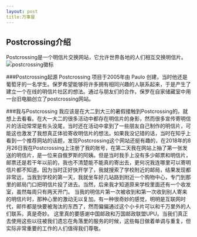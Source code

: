 ```yaml
---
layout: post
title:万事屋
---
```


## Postcrossing介绍
Postcrossing是一个明信片交换网站，它允许世界各地的人们相互交换明信片。
![postcrossing徽标](https://static1.postcrossing.com/images/logos/logo-412x54.png)

###Postcrossing起源
Postcrossing 项目于2005年由 Paulo 创建，当时他还是葡萄牙的一名学生。保罗希望能够将许多拥有相同兴趣的人联系起来，于是产生了建立一个在线的明信片社区的想法。通过与朋友们的合作，保罗在自家储藏室中用一台旧电脑创立了postcrossing网站。

###我与Postcrossing
我应该是在大二到大三的暑假接触到Postcrossing的。就想上去看看。在大一大二的很多活动中都存在明信片的身影，然而很多宣传寄明信片的活动常常是有头没尾，当时还在活动中拿到了一些朋友自己制作的明信片，可能这也激发了我想真正体验寄收明信片的想法。如果我没记错的话，当时在知乎上看到一个推荐网站的话题，发现Postcrossing这个网站还挺有趣的，在2018年的8月26日我在Postcrossing上注册了我的账号，在第二天我在网站上抽了第一张发送的明信片，是一位来自俄罗斯的阿姨。但是当时我手上没有多少邮票和明信片，邮票还是若干年以前的，我也不清楚能不能真的寄出去，更何况我连哪里可以寄明信片都不知道。因为当时正好快开学了，我就搜索了学校附近的邮局，结果发现都非常远，当我到学校的第一天，我就坐车好几站路到附近一个购物中心，专门到那里的邮局门口把明信片投了进去。当然，后来我才知道原来学校里面还有一个收发室，虽然每周只有两天开门。
当我的明信片第一次被收到和第一次收到别人寄来的明信片时，那种心里的激动无以复加。有一种很奇妙的感觉，明明是互联网时代，邮件都是快要被淘汰的东西了，然而偏偏通过这个小卡片可以和千万里外的人们联系，真是奇妙。
这里真的要感谢中国邮政和万国邮政联盟UPU。当我们真正去使用这些以往被我们遗忘在角落里的服务的时候，这些每日做着单调与重复，但实际非常重要的工作的人们值得我们尊敬。


